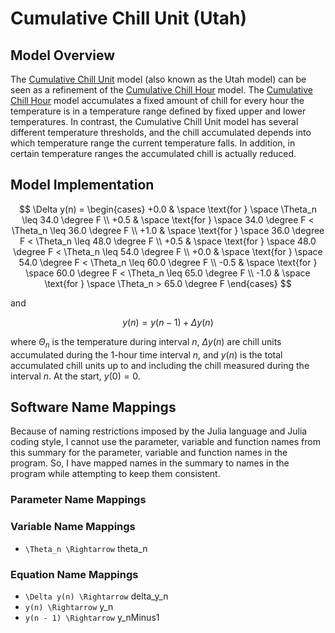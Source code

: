 # Cumulative Chill Unit (Utah)

## Model Overview

The [Cumulative Chill Unit](https://agrilife.org/stonefruit/popular-articles/chill-accumulation-its-importance-and-estimation/) model (also known as the Utah model) can be seen as a refinement of the [Cumulative Chill Hour](chill_CumulativeChillHour.md) model. The [Cumulative Chill Hour](chill_CumulativeChillHour.md) model accumulates a fixed amount of chill for every hour the temperature is in a temperature range defined by fixed upper and lower temperatures. In contrast, the Cumulative Chill Unit model has several different temperature thresholds, and the chill accumulated depends into which temperature range the current temperature falls. In addition, in certain temperature ranges the accumulated chill is actually reduced.

## Model Implementation

```math

\Delta y(n) =
\begin{cases}
    +0.0
    &   \space \text{for } \space \Theta_n \leq 34.0 \degree F \\
    +0.5
    &   \space \text{for } \space 34.0 \degree F < \Theta_n \leq 36.0 \degree F \\
    +1.0
    &   \space \text{for } \space 36.0 \degree F < \Theta_n \leq 48.0 \degree F \\
    +0.5
    &   \space \text{for } \space 48.0 \degree F < \Theta_n \leq 54.0 \degree F \\
    +0.0
    &   \space \text{for } \space 54.0 \degree F < \Theta_n \leq 60.0 \degree F \\
    -0.5
    &   \space \text{for } \space 60.0 \degree F < \Theta_n \leq 65.0 \degree F \\
    -1.0
    &   \space \text{for } \space \Theta_n > 65.0 \degree F
\end{cases}

```

and

```math

y(n) = y(n - 1) + \Delta y(n)

```

where $\Theta_n$ is the temperature during interval $n$, $\Delta y(n)$ are chill units accumulated during the 1-hour time interval $n$, and $y(n)$ is the total accumulated chill units up to and including the chill measured during the interval $n$. At the start, $y(0) = 0$.

## Software Name Mappings

Because of naming restrictions imposed by the Julia language and Julia coding style, I cannot use the parameter, variable and function names from this summary for the parameter, variable and function names in the program. So, I have mapped names in the summary to names in the program while attempting to keep them consistent.

### Parameter Name Mappings

### Variable Name Mappings

- ``\Theta_n \Rightarrow`` theta\_n

### Equation Name Mappings

- ``\Delta y(n) \Rightarrow`` delta\_y\_n
- ``y(n) \Rightarrow`` y\_n
- ``y(n - 1) \Rightarrow`` y\_nMinus1
